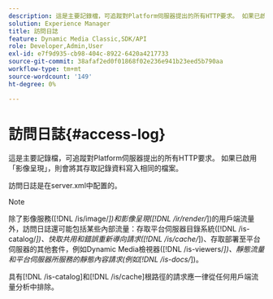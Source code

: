 ```yaml
---
description: 這是主要記錄檔，可追蹤對Platform伺服器提出的所有HTTP要求。 如果已啟用「影像呈現」，則會將其存取記錄資料寫入相同的檔案。
solution: Experience Manager
title: 訪問日誌
feature: Dynamic Media Classic,SDK/API
role: Developer,Admin,User
exl-id: e7f9d935-cb98-404c-8922-6420a4217733
source-git-commit: 38afaf2ed0f01868f02e236e941b23eed5b790aa
workflow-type: tm+mt
source-wordcount: '149'
ht-degree: 0%

---
```


# 訪問日誌{#access-log}

這是主要記錄檔，可追蹤對Platform伺服器提出的所有HTTP要求。 如果已啟用「影像呈現」，則會將其存取記錄資料寫入相同的檔案。

訪問日誌是在server.xml中配置的。

>[!NOTE]
>
>除了影像服務([!DNL /is/image/*])和影像呈現([!DNL /ir/render/*])的用戶端流量外，訪問日誌還可能包括某些內部流量：存取平台伺服器目錄系統([!DNL /is-catalog/*])、快取共用和錯誤重新導向請求([!DNL /is/cache/*])、存取部署至平台伺服器的其他套件，例如Dynamic Media檢視器([!DNL /is-viewers/*])、靜態流量和平台伺服器所服務的靜態內容請求(例如[!DNL /is-docs/*])。

具有[!DNL /is-catalog]和[!DNL /is/cache]根路徑的請求應一律從任何用戶端流量分析中排除。
